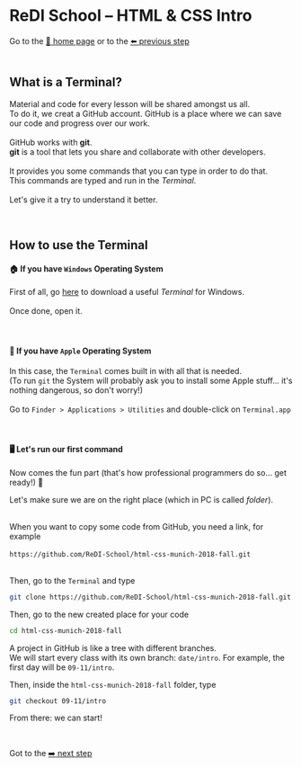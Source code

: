 # ReDI School – HTML & CSS Intro

Go to the [🏡 home page](README.md) or to the [⬅️ ️️previous step](code-editor.md)
<br><br>

## What is a Terminal?

Material and code for every lesson will be shared amongst us all.<br>
To do it, we creat a GitHub account. GitHub is a place where we can save our code and progress over our work.
<br>
<br>
GitHub works with **git**.<br>
**git** is a tool that lets you share and collaborate with other developers. <br><br>
It provides you some commands that you can type in order to do that.<br>
This commands are typed and run in the _Terminal_. <br><br>
Let's give it a try to understand it better.

<br>

## How to use the Terminal

#### 🏠 If you have `Windows` Operating System

First of all, go <a href="https://github.com/git-for-windows/git/releases/tag/v2.18.0.windows.1" target="_blank">here</a> to download a useful _Terminal_ for Windows.<br><br>
Once done, open it.
<br><br><br>

#### 🍎 If you have `Apple` Operating System

In this case, the `Terminal` comes built in with all that is needed.<br>
(To run `git` the System will probably ask you to install some Apple stuff... it's nothing dangerous, so don't worry!)<br><br>
Go to `Finder > Applications > Utilities` and double-click on `Terminal.app`
<br><br><br>

#### 🖥 Let's run our first command

Now comes the fun part (that's how professional programmers do so... get ready!) 🙌

Let's make sure we are on the right place (which in PC is called _folder_).
<br><br>

When you want to copy some code from GitHub, you need a link, for example
<br><br>
`https://github.com/ReDI-School/html-css-munich-2018-fall.git`
<br><br>

Then, go to the `Terminal` and type
```bash
git clone https://github.com/ReDI-School/html-css-munich-2018-fall.git
```

Then, go to the new created place for your code
```bash
cd html-css-munich-2018-fall
```

A project in GitHub is like a tree with different branches. <br>
We will start every class with its own branch: `date/intro`.
For example, the first day will be `09-11/intro`.

Then, inside the `html-css-munich-2018-fall` folder, type
```bash
git checkout 09-11/intro
```

From there: we can start!

<br>

Got to the [➡️ next step](github-account.md)
